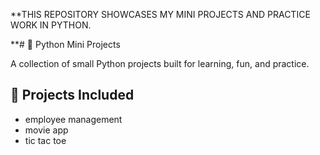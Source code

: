 **THIS REPOSITORY SHOWCASES MY MINI PROJECTS AND PRACTICE WORK IN PYTHON.

**# 🧩 Python Mini Projects

A collection of small Python projects built for learning, fun, and practice.

## 🚀 Projects Included

- employee management 
- movie app
- tic tac toe


